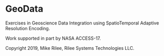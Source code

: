 # GeoData

Exercises in Geoscience Data Integration using SpatioTemporal Adaptive Resolution Encoding.

Work supported in part by NASA ACCESS-17.

Copyright 2019, Mike Rilee, Rilee Systems Technologies LLC.


